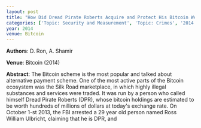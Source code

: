 ```yaml
---
layout: post
title: "How Did Dread Pirate Roberts Acquire and Protect His Bitcoin Wealth?"
categories: ['Topic: Security and Measurement', 'Topic: Crimes', '2014', 'Venue: Bitcoin']
year: 2014
venue: Bitcoin
---
```

**Authors**: D. Ron, A. Shamir

**Venue**: Bitcoin (2014)

**Abstract**: The Bitcoin scheme is the most popular and talked about alternative payment scheme. One of the most active parts of the Bitcoin ecosystem was the Silk Road marketplace, in which highly illegal substances and services were traded. It was run by a person who called himself Dread Pirate Roberts (DPR), whose bitcoin holdings are estimated to be worth hundreds of millions of dollars at today's exchange rate. On October 1-st 2013, the FBI arrested a 29 year old person named Ross William Ulbricht, claiming that he is DPR, and
